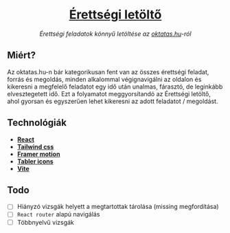 <h1 align="center"><a href="https://erettsegi.wanter.dev">Érettségi letöltő</a></h1>
<p align="center"><i>Érettségi feladatok könnyű letöltése az <a href="https://oktatas.hu">oktatas.hu</a>-ról</i></p>

## Miért?
Az oktatas.hu-n bár kategorikusan fent van az összes érettségi feladat, forrás és megoldás, minden alkalommal végignavigálni az oldalon és kikeresni a megfelelő feladatot egy idő után unalmas, fárasztó, de leginkább elvesztegetett idő. Ezt a folyamatot meggyorsítandó az Érettségi letöltő, ahol gyorsan és egyszerűen lehet kikeresni az adott feladatot / megoldást.

## Technológiák
* **[React](https://reactjs.org)**
* **[Tailwind css](https://tailwindcss.com/)**
* **[Framer motion](https://www.framer.com/motion/)**
* **[Tabler icons](https://tabler-icons.io/)**
* **[Vite](https://vitejs.dev/)**

## Todo
- [ ] Hiányzó vizsgák helyett a megtartottak tárolása (missing megfordítása)
- [ ] `React router` alapú navigálás
- [ ] Többnyelvű vizsgák